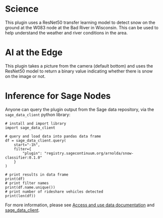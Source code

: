 # Science

This plugin uses a ResNet50 transfer learning model to detect snow on the ground at the W083 node at the Bad River in Wisconsin. This can be used to help understand the weather and river conditions in the area.

# AI at the Edge

This plugin takes a picture from the camera (default bottom) and uses the ResNet50 model to return a binary value indicating whether there is snow on the image or not. 


# Inference for Sage Nodes

Anyone can query the plugin output from the Sage data repository, via the `sage_data_client` python library: 
```
# install and import library
import sage_data_client

# query and load data into pandas data frame
df = sage_data_client.query(
    start="-1h",
    filter={
        "plugin": "registry.sagecontinuum.org/arnolda/snow-classifier:0.1.0"
    }
)

# print results in data frame
print(df)
# print filter names
print(df.name.unique())
# print number of rideshare vehicles detected
print(len(df))
```
For more information, please see [Access and use data documentation](https://docs.sagecontinuum.org/docs/tutorials/accessing-data) and [sage_data_client](https://pypi.org/project/sage-data-client/).